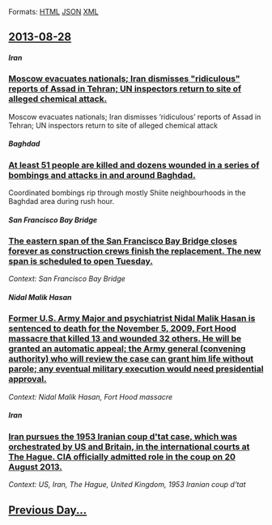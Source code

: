 
Formats: [HTML](2013/08/28/index.html)  [JSON](2013/08/28/index.json)  [XML](2013/08/28/index.xml)  

## [2013-08-28](/news/2013/08/28/index.md)

##### Iran
### [Moscow evacuates nationals; Iran dismisses "ridiculous" reports of Assad in Tehran; UN inspectors return to site of alleged chemical attack. ](/news/2013/08/28/moscow-evacuates-nationals-iran-dismisses-ridiculous-reports-of-assad-in-tehran-un-inspectors-return-to-site-of-alleged-chemical-attack.md)
Moscow evacuates nationals; Iran dismisses &#8216;ridiculous&#8217; reports of Assad in Tehran; UN inspectors return to site of alleged chemical attack

##### Baghdad
### [At least 51 people are killed and dozens wounded in a series of bombings and attacks in and around Baghdad. ](/news/2013/08/28/at-least-51-people-are-killed-and-dozens-wounded-in-a-series-of-bombings-and-attacks-in-and-around-baghdad.md)
Coordinated bombings rip through mostly Shiite neighbourhoods in the Baghdad area during rush hour.

##### San Francisco Bay Bridge
### [The eastern span of the San Francisco Bay Bridge closes forever as construction crews finish the replacement. The new span is scheduled to open Tuesday. ](/news/2013/08/28/the-eastern-span-of-the-san-francisco-bay-bridge-closes-forever-as-construction-crews-finish-the-replacement-the-new-span-is-scheduled-to-o.md)
_Context: San Francisco Bay Bridge_

##### Nidal Malik Hasan
### [Former U.S. Army Major and psychiatrist Nidal Malik Hasan is sentenced to death for the November 5, 2009, Fort Hood massacre that killed 13 and wounded 32 others. He will be granted an automatic appeal; the Army general (convening authority) who will review the case can grant him life without parole; any eventual military execution would need presidential approval. ](/news/2013/08/28/former-u-s-army-major-and-psychiatrist-nidal-malik-hasan-is-sentenced-to-death-for-the-november-5-2009-fort-hood-massacre-that-killed-13.md)
_Context: Nidal Malik Hasan, Fort Hood massacre_

##### Iran
### [Iran pursues the 1953 Iranian coup d'tat case, which was orchestrated by US and Britain, in the international courts at The Hague. CIA officially admitted role in the coup on 20 August 2013. ](/news/2013/08/28/iran-pursues-the-1953-iranian-coup-d-etat-case-which-was-orchestrated-by-us-and-britain-in-the-international-courts-at-the-hague-cia-offi.md)
_Context: US, Iran, The Hague, United Kingdom, 1953 Iranian coup d'tat_

## [Previous Day...](/news/2013/08/27/index.md)

